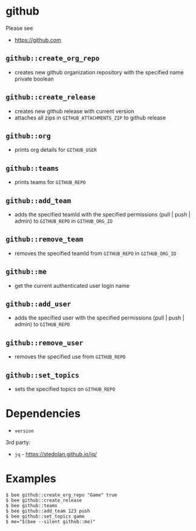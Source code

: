 github
======
Please see
- https://github.com

`github::create_org_repo`
------------------------
- creates new github organization repository with the specified name private boolean

`github::create_release`
------------------------
- creates new github release with current version
- attaches all zips in `GITHUB_ATTACHMENTS_ZIP` to github release

`github::org`
------------------------
- prints org details for `GITHUB_USER`

`github::teams`
------------------------
- prints teams for `GITHUB_REPO`

`github::add_team`
------------------------
- adds the specified teamId with the specified permissions (pull | push | admin) to `GITHUB_REPO` in `GITHUB_ORG_ID`

`github::remove_team`
------------------------
- removes the specified teamId from `GITHUB_REPO` in `GITHUB_ORG_ID`

`github::me`
------------------------
- get the current authenticated user login name

`github::add_user`
------------------------
- adds the specified user with the specified permissions (pull | push | admin) to `GITHUB_REPO`

`github::remove_user`
------------------------
- removes the specified use from `GITHUB_REPO`

`github::set_topics`
------------------------
- sets the specified topics on `GITHUB_REPO`


Dependencies
============
- `version`

3rd party:
- `jq` - https://stedolan.github.io/jq/


Examples
========
```
$ bee github::create_org_repo "Game" true
$ bee github::create_release
$ bee github::teams
$ bee github::add_team 123 push
$ bee github::set_topics game
$ me="$(bee --silent github::me)"
```
